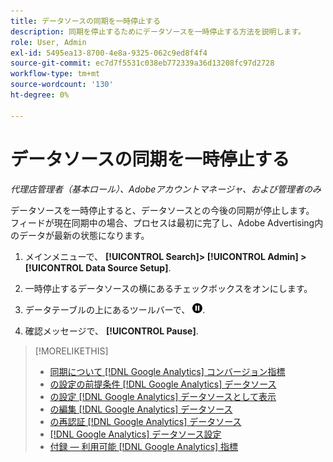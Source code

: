 ```yaml
---
title: データソースの同期を一時停止する
description: 同期を停止するためにデータソースを一時停止する方法を説明します。
role: User, Admin
exl-id: 5495ea13-8700-4e8a-9325-062c9ed8f4f4
source-git-commit: ec7d7f5531c038eb772339a36d13208fc97d2728
workflow-type: tm+mt
source-wordcount: '130'
ht-degree: 0%

---
```


# データソースの同期を一時停止する

*代理店管理者（基本ロール）、Adobeアカウントマネージャ、および管理者のみ*

データソースを一時停止すると、データソースとの今後の同期が停止します。 フィードが現在同期中の場合、プロセスは最初に完了し、Adobe Advertising内のデータが最新の状態になります。

1. メインメニューで、 **[!UICONTROL Search]> [!UICONTROL Admin] >[!UICONTROL Data Source Setup]**.

1. 一時停止するデータソースの横にあるチェックボックスをオンにします。

1. データテーブルの上にあるツールバーで、 ![一時停止](/help/search-social-commerce/assets/pause.png "一時停止").

1. 確認メッセージで、 **[!UICONTROL Pause]**.

>[!MORELIKETHIS]
>
>* [同期について [!DNL Google Analytics] コンバージョン指標](data-source-about.md)
>* [の設定の前提条件 [!DNL Google Analytics] データソース](data-source-prerequisites.md)
>* [の設定 [!DNL Google Analytics] データソースとして表示](data-source-configure.md)
>* [の編集 [!DNL Google Analytics] データソース](data-source-edit.md)
>* [の再認証 [!DNL Google Analytics] データソース](data-source-reauthenticate.md)
>* [[!DNL Google Analytics] データソース設定](data-source-settings.md)
>* [付録 — 利用可能 [!DNL Google Analytics] 指標](data-source-ga-metrics.md)

